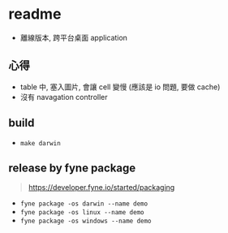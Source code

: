 # readme

- 離線版本, 跨平台桌面 application

## 心得
- table 中, 塞入圖片, 會讓 cell 變慢 (應該是 io 問題, 要做 cache)
- 沒有 navagation controller

## build
- `make darwin`

## release by fyne package
> https://developer.fyne.io/started/packaging

- `fyne package -os darwin --name demo`
- `fyne package -os linux --name demo`
- `fyne package -os windows --name demo`